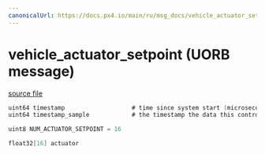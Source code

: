 ```yaml
---
canonicalUrl: https://docs.px4.io/main/ru/msg_docs/vehicle_actuator_setpoint
---
```


# vehicle_actuator_setpoint (UORB message)



[source file](https://github.com/PX4/PX4-Autopilot/blob/release/1.13/msg/vehicle_actuator_setpoint.msg)

```c
uint64 timestamp                   # time since system start (microseconds)
uint64 timestamp_sample            # the timestamp the data this control response is based on was sampled

uint8 NUM_ACTUATOR_SETPOINT = 16

float32[16] actuator

```
